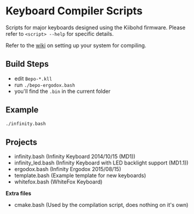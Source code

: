 Keyboard Compiler Scripts
=========================

Scripts for major keyboards designed using the Kiibohd firmware.
Please refer to `<script> --help` for specific details.

Refer to the [wiki](https://github.com/kiibohd/controller/wiki) on setting up your system for compiling.


Build Steps
-----------

* edit `Bepo-*.kll`
* run `./bepo-ergodox.bash`
* you'll find the `.bin` in the current folder

Example
-------

```bash
./infinity.bash
```


Projects
--------

* infinity.bash     (Infinity Keyboard 2014/10/15 (MD1))
* infinity_led.bash (Infinity Keyboard with LED backlight support (MD1.1))
* ergodox.bash      (Infinity Ergodox 2015/08/15)
* template.bash     (Example template for new keyboards)
* whitefox.bash     (WhiteFox Keyboard)


**Extra files**

* cmake.bash (Used by the compilation script, does nothing on it's own)

